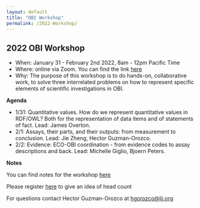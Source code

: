 ```yaml
---
layout: default
title: "OBI Workshop"
permalink: /2022-Workshop/
---
```



## 2022 OBI Workshop

- When: January 31 - February 2nd 2022, 8am - 12pm Pacific Time
- Where: online via Zoom. You can find the link [here](https://lji-org.zoom.us/j/82952846229?pwd=UXkwZ3RmU1VZUEM3bDlNS1RsSzNzdz09)
- Why: The purpose of this workshop is to do hands-on, collaborative work, to solve three interrelated problems on how to represent specific elements of scientific investigations in OBI.

**Agenda**

- 1/31: Quantitative values. How do we represent quantitative values in RDF/OWL? Both for the representation of data items and of statements of fact.  Lead: James Overton.
- 2/1: Assays, their parts, and their outputs: from measurement to conclusion. Lead: Jie Zheng, Hector Guzman-Orozco.
- 2/2: Evidence: ECO-OBI coordination - from evidence codes to assay descriptions and back. Lead: Michelle Giglio, Bjoern Peters.

**Notes**

You can find notes for the workshop [here](https://docs.google.com/document/d/1O0MYU4ZVxvhjdwQ5Ks8dxYGJ5mOWstzM8GMsYFTZWqA/edit?usp=sharing)


Please register [here](https://forms.gle/MzeAcvrqzzQd4SWA7) to give an idea of head count


For questions contact Hector Guzman-Orozco at hgorozco@lji.org
